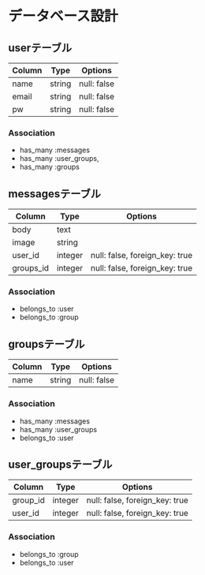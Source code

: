 # データベース設計

## userテーブル

|Column|Type|Options|
|------|----|-------|
|name|string|null: false|
|email|string|null: false|
|pw|string|null: false|

### Association
- has_many :messages
- has_many :user_groups,
- has_many :groups

## messagesテーブル

|Column|Type|Options|
|------|----|-------|
|body|text||
|image|string||
|user_id|integer|null: false, foreign_key: true|
|groups_id|integer|null: false, foreign_key: true|

### Association
- belongs_to :user
- belongs_to :group

## groupsテーブル

|Column|Type|Options|
|------|----|-------|
|name|string|null: false|

### Association
- has_many :messages
- has_many :user_groups
- belongs_to :user

## user_groupsテーブル

|Column|Type|Options|
|------|----|-------|
|group_id|integer|null: false, foreign_key: true|
|user_id|integer|null: false, foreign_key: true|

### Association
- belongs_to :group
- belongs_to :user